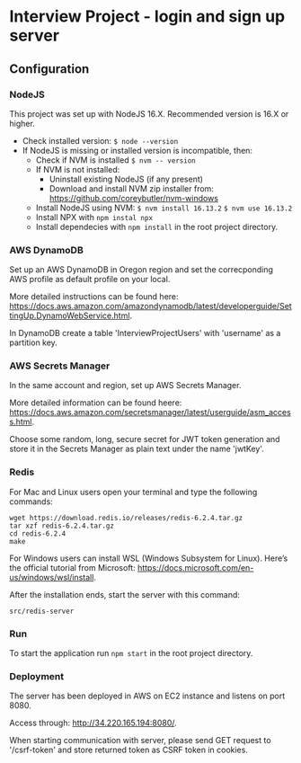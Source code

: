 # Interview Project - login and sign up server 

## Configuration

### NodeJS
This project was set up with NodeJS 16.X. Recommended version is 16.X or higher.
- Check installed version: `$ node --version`
- If NodeJS is missing or installed version is incompatible, then:
  - Check if NVM is installed `$ nvm -- version`
  - If NVM is not installed:
      - Uninstall existing NodeJS (if any present)
      - Download and install NVM zip installer from: https://github.com/coreybutler/nvm-windows
  - Install NodeJS using NVM: `$ nvm install 16.13.2` `$ nvm use 16.13.2`
  - Install NPX with `npm instal npx`
  - Install dependecies with `npm install` in the root project directory.

### AWS DynamoDB
Set up an AWS DynamoDB in Oregon region and set the correcponding AWS profile as default profile on your local.

More detailed instructions can be found here: https://docs.aws.amazon.com/amazondynamodb/latest/developerguide/SettingUp.DynamoWebService.html.

In DynamoDB create a table 'InterviewProjectUsers' with 'username' as a partition key.

### AWS Secrets Manager
In the same account and region, set up AWS Secrets Manager.

More detailed information can be found heere: https://docs.aws.amazon.com/secretsmanager/latest/userguide/asm_access.html.

Choose some random, long, secure secret for JWT token generation and store it in the Secrets Manager as plain text under the name 'jwtKey'.

### Redis
For Mac and Linux users open your terminal and type the following commands:
```
wget https://download.redis.io/releases/redis-6.2.4.tar.gz
tar xzf redis-6.2.4.tar.gz
cd redis-6.2.4
make
```

For Windows users can install WSL (Windows Subsystem for Linux). Here’s the official tutorial from Microsoft: https://docs.microsoft.com/en-us/windows/wsl/install.
 
After the installation ends, start the server with this command:
```
src/redis-server
```

### Run
To start the application run `npm start` in the root project directory.

### Deployment
The server has been deployed in AWS on EC2 instance and listens on port 8080.

Access through: http://34.220.165.194:8080/.

When starting communication with server, please send GET request to '/csrf-token' and store returned token as CSRF token in cookies.
